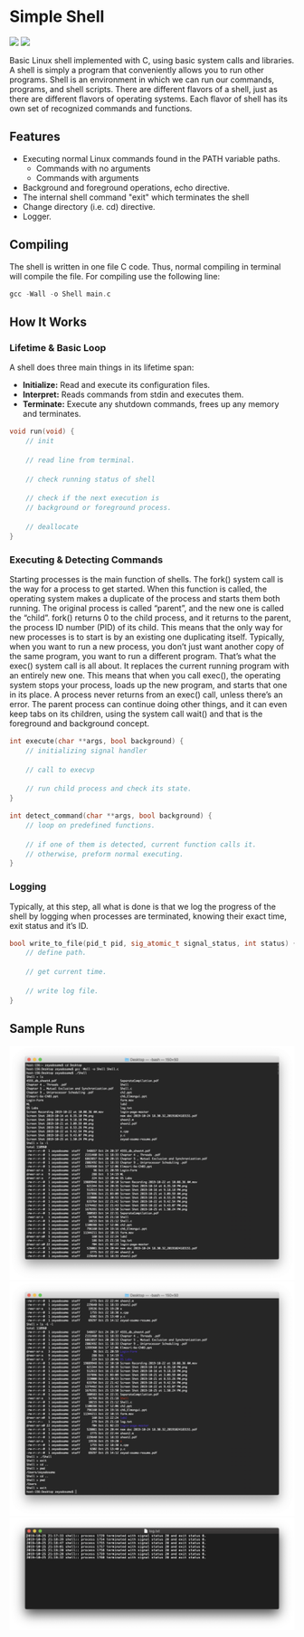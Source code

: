 # Simple Shell
<p>
  <img src="https://img.shields.io/pypi/status/Django.svg"/>
  <img src="https://img.shields.io/badge/contributions-welcome-orange.svg"/>
</p>
Basic Linux shell implemented with C, using basic system calls and libraries. A shell is simply a program that conveniently allows you to run other programs. Shell is an environment in which we can run our commands, programs, and shell scripts. There are different flavors of a shell, just as there are different flavors of operating systems. Each flavor of shell has its own set of recognized commands and functions.

## Features
* Executing normal Linux commands found in the PATH variable paths.
  * Commands with no arguments
  * Commands with arguments
* Background and foreground operations, echo directive.
* The internal shell command "exit" which terminates the shell
* Change directory (i.e. cd) directive.
* Logger.

## Compiling
The shell is written in one file C code. Thus, normal compiling in terminal will compile the file. For compiling use the following line:

``` c
gcc -Wall -o Shell main.c
```

## How It Works
### Lifetime & Basic Loop
A shell does three main things in its lifetime span:
* __Initialize:__ Read and execute its configuration files. 
* __Interpret:__ Reads commands from stdin and executes them.
* __Terminate:__ Execute any shutdown commands, frees up any memory and terminates.

``` c
void run(void) {
    // init
    
    // read line from terminal.

    // check running status of shell

    // check if the next execution is
    // background or foreground process.

    // deallocate
}
```

### Executing & Detecting Commands
Starting processes is the main function of shells. The fork() system call is the way for a process to get started. When this function is called, the operating system makes a duplicate of the process and starts them both running. The original process is called “parent”, and the new one is called the “child”.  fork() returns 0 to the child process, and it returns to the parent, the process ID number (PID) of its child. This means that the only way for new processes is to start is by an existing one duplicating itself.
Typically, when you want to run a new process, you don’t just want another copy of the same program, you want to run a different program. That’s what the exec() system call is all about. It replaces the current running program with an entirely new one. This means that when you call exec(), the operating system stops your process, loads up the new program, and starts that one in its place. A process never returns from an exec() call, unless there’s an error.
The parent process can continue doing other things, and it can even keep tabs on its children, using the system call wait() and that is the foreground and background concept.

``` c
int execute(char **args, bool background) {
    // initializing signal handler

    // call to execvp

    // run child process and check its state.
}
``` 

``` c
int detect_command(char **args, bool background) {
    // loop on predefined functions.

    // if one of them is detected, current function calls it.
    // otherwise, preform normal executing.
}
``` 




### Logging
Typically, at this step, all what is done is that we log the progress of the shell by logging when processes are terminated, knowing their exact time, exit status and it’s ID. 

``` c
bool write_to_file(pid_t pid, sig_atomic_t signal_status, int status) {
    // define path.

    // get current time.

    // write log file.
}
``` 

## Sample Runs
![Screenshot](samples/shell-1.png)
![Screenshot](samples/shell-2.png)
![Screenshot](samples/log.png)












